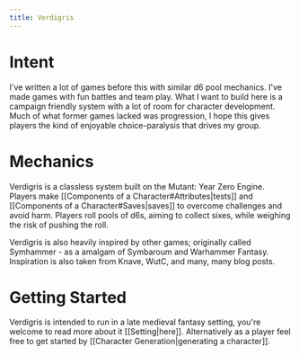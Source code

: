 ```yaml
---
title: Verdigris
---
```


# Intent
I've written a lot of games before this with similar d6 pool mechanics. I've made games with fun battles and team play. What I want to build here is a campaign friendly system with a lot of room for character development. Much of what former games lacked was progression, I hope this gives players the kind of enjoyable choice-paralysis that drives my group. 
# Mechanics
Verdigris is a classless system built on the Mutant: Year Zero Engine. Players make [[Components of a Character#Attributes|tests]] and [[Components of a Character#Saves|saves]] to overcome challenges and avoid harm. Players roll pools of d6s, aiming to collect sixes, while weighing the risk of pushing the roll.

Verdigris is also heavily inspired by other games; originally called Symhammer - as a amalgam of Symbaroum and Warhammer Fantasy. Inspiration is also taken from Knave, WutC, and many, many blog posts.
# Getting Started
Verdigris is intended to run in a late medieval fantasy setting, you're welcome to read more about it [[Setting|here]]. Alternatively as a player feel free to get started by [[Character Generation|generating a character]]. 